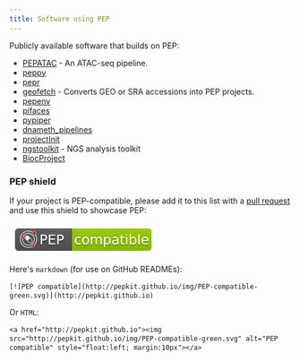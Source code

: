 ```yaml
---
title: Software using PEP
---
```


Publicly available software that builds on PEP:

* [PEPATAC](http://code.databio.org/PEPATAC) - An ATAC-seq pipeline.
* [peppy](https://github.com/pepkit/peppy)
* [pepr](https://github.com/pepkit/pepr)
* [geofetch](https://github.com/pepkit/geofetch) - Converts GEO or SRA accessions into PEP projects.
* [pepenv](https://github.com/pepkit/pepenv)
* [pifaces](https://github.com/pepkit/pifaces)
* [pypiper](https://github.com/databio/pypiper)
* [dnameth_pipelines](https://github.com/databio/dnameth_pipelines)
* [projectInit](https://github.com/databio/projectInit)
* [ngstoolkit](https://github.com/afrendeiro/toolkit) - NGS analysis toolkit
* [BiocProject](https://github.com/pepkit/BiocProject)



### PEP shield

If your project is PEP-compatible, please add it to this list with a [pull request](https://github.com/pepkit/pepkit.github.io/blob/master/_docs/tools.md) and use this shield to showcase PEP:

<img src="/img/PEP-compatible-green.svg" alt="PEP compatible" style="float:left; margin:10px"><br clear="all"/>

Here's `markdown` (for use on GitHub READMEs):
```
[![PEP compatible](http://pepkit.github.io/img/PEP-compatible-green.svg)](http://pepkit.github.io)
```

Or `HTML`:
```
<a href="http://pepkit.github.io"><img src="http://pepkit.github.io/img/PEP-compatible-green.svg" alt="PEP compatible" style="float:left; margin:10px"></a>
```

